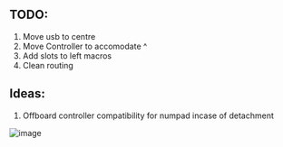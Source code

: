 ## TODO: 
1. Move usb to centre 
2. Move Controller to accomodate ^ 
3. Add slots to left macros 
4. Clean routing

## Ideas:
1. Offboard controller compatibility for numpad incase of detachment

![image](https://github.com/amesa0/NIX/blob/master/100plus/100plus2.png)
